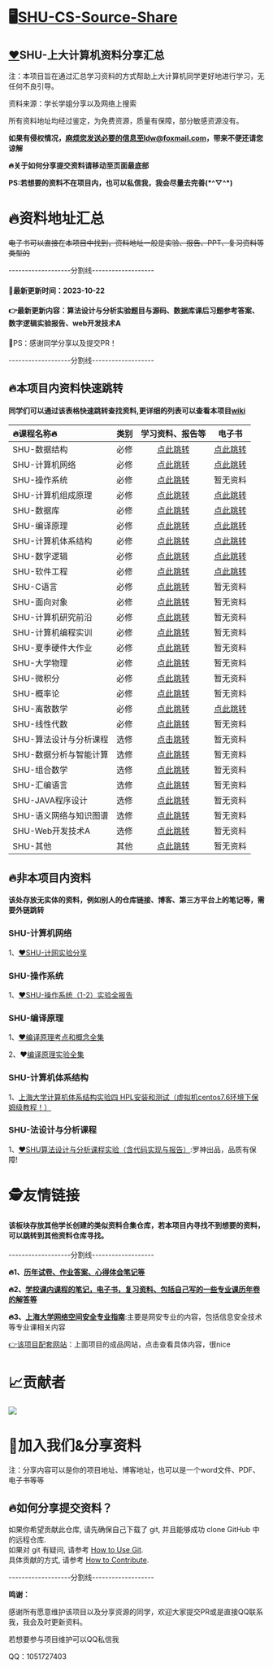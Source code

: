 # 🖥️[SHU-CS-Source-Share](https://github.com/1051727403/SHU-CS-Source-Share)

## [❤️](https://github.com/makeplane/plane#️-community)SHU-上大计算机资料分享汇总

注：本项目旨在通过汇总学习资料的方式帮助上大计算机同学更好地进行学习，无任何不良引导。

资料来源：学长学姐分享以及网络上搜索

所有资料地址均经过鉴定，为免费资源，质量有保障，部分敏感资源没有。

**如果有侵权情况，麻烦您发送必要的信息至ldw@foxmail.com，带来不便还请您谅解**

**🔥关于如何分享提交资料请移动至页面最底部**

**PS:若想要的资料不在项目内，也可以私信我，我会尽量去完善(\*\^▽\^\*)**

# 🔥资料地址汇总

~~电子书可以直接在本项目中找到，资料地址一般是实验、报告、PPT、复习资料等类型的~~

-------------------分割线-------------------

#### 🎉最新更新时间：2023-10-22

#### 👉最新更新内容：算法设计与分析实验题目与源码、数据库课后习题参考答案、数字逻辑实验报告、web开发技术A

🤗PS：感谢同学分享以及提交PR！

-------------------分割线-------------------

## 🔥本项目内资料快速跳转

#### 同学们可以通过该表格快速跳转查找资料,更详细的列表可以查看本项目[wiki](https://github.com/1051727403/SHU-CS-Source-Share/wiki)

| 🔥课程名称🔥             | 类别 |                       学习资料、报告等                       |                            电子书                            |
| :--------------------- | ---- | :----------------------------------------------------------: | :----------------------------------------------------------: |
| SHU-数据结构           | 必修 | [点此跳转](https://github.com/1051727403/SHU-CS-Source-Share/tree/main/%E5%AD%A6%E4%B9%A0%E8%B5%84%E6%96%99%EF%BC%88%E9%9D%9E%E7%94%B5%E5%AD%90%E4%B9%A6%EF%BC%89/%E6%95%B0%E6%8D%AE%E7%BB%93%E6%9E%84) | [点此跳转](https://github.com/1051727403/SHU-CS-Source-Share/tree/main/%E7%94%B5%E5%AD%90%E4%B9%A6/%E6%95%B0%E6%8D%AE%E7%BB%93%E6%9E%84) |
| SHU-计算机网络         | 必修 | [点此跳转](https://github.com/1051727403/SHU-CS-Source-Share/tree/main/%E5%AD%A6%E4%B9%A0%E8%B5%84%E6%96%99%EF%BC%88%E9%9D%9E%E7%94%B5%E5%AD%90%E4%B9%A6%EF%BC%89/%E8%AE%A1%E7%AE%97%E6%9C%BA%E7%BD%91%E7%BB%9C) | [点此跳转](https://github.com/1051727403/SHU-CS-Source-Share/tree/main/%E7%94%B5%E5%AD%90%E4%B9%A6/%E8%AE%A1%E7%AE%97%E6%9C%BA%E7%BD%91%E7%BB%9C) |
| SHU-操作系统           | 必修 | [点此跳转](https://github.com/1051727403/SHU-CS-Source-Share/tree/main/%E5%AD%A6%E4%B9%A0%E8%B5%84%E6%96%99%EF%BC%88%E9%9D%9E%E7%94%B5%E5%AD%90%E4%B9%A6%EF%BC%89/%E6%93%8D%E4%BD%9C%E7%B3%BB%E7%BB%9F) |                           暂无资料                           |
| SHU-计算机组成原理     | 必修 | [点此跳转](https://github.com/1051727403/SHU-CS-Source-Share/tree/main/%E5%AD%A6%E4%B9%A0%E8%B5%84%E6%96%99%EF%BC%88%E9%9D%9E%E7%94%B5%E5%AD%90%E4%B9%A6%EF%BC%89/%E8%AE%A1%E7%AE%97%E6%9C%BA%E7%BB%84%E6%88%90%E5%8E%9F%E7%90%86) | [点此跳转](https://github.com/1051727403/SHU-CS-Source-Share/tree/main/%E7%94%B5%E5%AD%90%E4%B9%A6/%E8%AE%A1%E7%AE%97%E6%9C%BA%E7%BB%84%E6%88%90%E5%8E%9F%E7%90%86) |
| SHU-数据库             | 必修 | [点此跳转](https://github.com/1051727403/SHU-CS-Source-Share/tree/main/%E5%AD%A6%E4%B9%A0%E8%B5%84%E6%96%99%EF%BC%88%E9%9D%9E%E7%94%B5%E5%AD%90%E4%B9%A6%EF%BC%89/%E6%95%B0%E6%8D%AE%E5%BA%93) | [点此跳转](https://github.com/1051727403/SHU-CS-Source-Share/tree/main/%E7%94%B5%E5%AD%90%E4%B9%A6/%E6%95%B0%E6%8D%AE%E5%BA%93) |
| SHU-编译原理           | 必修 | [点此跳转](https://github.com/1051727403/SHU-CS-Source-Share/tree/main/%E5%AD%A6%E4%B9%A0%E8%B5%84%E6%96%99%EF%BC%88%E9%9D%9E%E7%94%B5%E5%AD%90%E4%B9%A6%EF%BC%89/%E7%BC%96%E8%AF%91%E5%8E%9F%E7%90%86) | [点此跳转](https://github.com/1051727403/SHU-CS-Source-Share/tree/main/%E7%94%B5%E5%AD%90%E4%B9%A6/%E7%BC%96%E8%AF%91%E5%8E%9F%E7%90%86) |
| SHU-计算机体系结构     | 必修 | [点此跳转](https://github.com/1051727403/SHU-CS-Source-Share/tree/main/%E5%AD%A6%E4%B9%A0%E8%B5%84%E6%96%99%EF%BC%88%E9%9D%9E%E7%94%B5%E5%AD%90%E4%B9%A6%EF%BC%89/%E8%AE%A1%E7%AE%97%E6%9C%BA%E4%BD%93%E7%B3%BB%E7%BB%93%E6%9E%84) | [点此跳转](https://github.com/1051727403/SHU-CS-Source-Share/tree/main/%E7%94%B5%E5%AD%90%E4%B9%A6/%E8%AE%A1%E7%AE%97%E6%9C%BA%E4%BD%93%E7%B3%BB%E7%BB%93%E6%9E%84) |
| SHU-数字逻辑           | 必修 | [点此跳转](https://github.com/1051727403/SHU-CS-Source-Share/tree/main/%E5%AD%A6%E4%B9%A0%E8%B5%84%E6%96%99%EF%BC%88%E9%9D%9E%E7%94%B5%E5%AD%90%E4%B9%A6%EF%BC%89/%E6%95%B0%E5%AD%97%E9%80%BB%E8%BE%91) | [点此跳转](https://github.com/1051727403/SHU-CS-Source-Share/tree/main/%E7%94%B5%E5%AD%90%E4%B9%A6/%E6%95%B0%E5%AD%97%E9%80%BB%E8%BE%91) |
| SHU-软件工程           | 必修 | [点此跳转](https://github.com/1051727403/SHU-CS-Source-Share/tree/main/%E5%AD%A6%E4%B9%A0%E8%B5%84%E6%96%99%EF%BC%88%E9%9D%9E%E7%94%B5%E5%AD%90%E4%B9%A6%EF%BC%89/%E8%BD%AF%E4%BB%B6%E5%B7%A5%E7%A8%8B) | [点此跳转](https://github.com/1051727403/SHU-CS-Source-Share/tree/main/%E7%94%B5%E5%AD%90%E4%B9%A6/%E8%BD%AF%E4%BB%B6%E5%B7%A5%E7%A8%8B) |
| SHU-C语言              | 必修 | [点此跳转](https://github.com/1051727403/SHU-CS-Source-Share/tree/main/%E5%AD%A6%E4%B9%A0%E8%B5%84%E6%96%99%EF%BC%88%E9%9D%9E%E7%94%B5%E5%AD%90%E4%B9%A6%EF%BC%89/C%E8%AF%AD%E8%A8%80) |                           暂无资料                           |
| SHU-面向对象           | 必修 | [点此跳转](https://github.com/1051727403/SHU-CS-Source-Share/tree/main/%E5%AD%A6%E4%B9%A0%E8%B5%84%E6%96%99%EF%BC%88%E9%9D%9E%E7%94%B5%E5%AD%90%E4%B9%A6%EF%BC%89/%E9%9D%A2%E5%90%91%E5%AF%B9%E8%B1%A1) |                           暂无资料                           |
| SHU-计算机研究前沿     | 必修 | [点此跳转](https://github.com/1051727403/SHU-CS-Source-Share/tree/main/%E5%AD%A6%E4%B9%A0%E8%B5%84%E6%96%99%EF%BC%88%E9%9D%9E%E7%94%B5%E5%AD%90%E4%B9%A6%EF%BC%89/%E8%AE%A1%E7%AE%97%E6%9C%BA%E7%A0%94%E7%A9%B6%E5%89%8D%E6%B2%BF) |                           暂无资料                           |
| SHU-计算机编程实训     | 必修 | [点此跳转](https://github.com/1051727403/SHU-CS-Source-Share/tree/main/%E5%AD%A6%E4%B9%A0%E8%B5%84%E6%96%99%EF%BC%88%E9%9D%9E%E7%94%B5%E5%AD%90%E4%B9%A6%EF%BC%89/%E8%AE%A1%E7%AE%97%E6%9C%BA%E7%BC%96%E7%A8%8B%E5%AE%9E%E8%AE%AD) |                           暂无资料                           |
| SHU-夏季硬件大作业     | 必修 | [点此跳转](https://github.com/1051727403/SHU-CS-Source-Share/tree/main/%E5%AD%A6%E4%B9%A0%E8%B5%84%E6%96%99%EF%BC%88%E9%9D%9E%E7%94%B5%E5%AD%90%E4%B9%A6%EF%BC%89/SummerProject) |                           暂无资料                           |
| SHU-大学物理           | 必修 | [点此跳转](https://github.com/1051727403/SHU-CS-Source-Share/tree/main/%E5%AD%A6%E4%B9%A0%E8%B5%84%E6%96%99%EF%BC%88%E9%9D%9E%E7%94%B5%E5%AD%90%E4%B9%A6%EF%BC%89/%E5%A4%A7%E5%AD%A6%E7%89%A9%E7%90%86) |                           暂无资料                           |
| SHU-微积分             | 必修 | [点此跳转](https://github.com/1051727403/SHU-CS-Source-Share/tree/main/%E5%AD%A6%E4%B9%A0%E8%B5%84%E6%96%99%EF%BC%88%E9%9D%9E%E7%94%B5%E5%AD%90%E4%B9%A6%EF%BC%89/%E5%BE%AE%E7%A7%AF%E5%88%86) |                           暂无资料                           |
| SHU-概率论             | 必修 | [点此跳转](https://github.com/1051727403/SHU-CS-Source-Share/tree/main/%E5%AD%A6%E4%B9%A0%E8%B5%84%E6%96%99%EF%BC%88%E9%9D%9E%E7%94%B5%E5%AD%90%E4%B9%A6%EF%BC%89/%E6%A6%82%E7%8E%87%E8%AE%BA) |                           暂无资料                           |
| SHU-离散数学           | 必修 | [点此跳转](https://github.com/1051727403/SHU-CS-Source-Share/tree/main/%E5%AD%A6%E4%B9%A0%E8%B5%84%E6%96%99%EF%BC%88%E9%9D%9E%E7%94%B5%E5%AD%90%E4%B9%A6%EF%BC%89/%E7%A6%BB%E6%95%A3%E6%95%B0%E5%AD%A6) | [点此跳转](https://github.com/1051727403/SHU-CS-Source-Share/tree/main/%E7%94%B5%E5%AD%90%E4%B9%A6/%E7%A6%BB%E6%95%A3%E6%95%B0%E5%AD%A6) |
| SHU-线性代数           | 必修 | [点此跳转](https://github.com/1051727403/SHU-CS-Source-Share/tree/main/%E5%AD%A6%E4%B9%A0%E8%B5%84%E6%96%99%EF%BC%88%E9%9D%9E%E7%94%B5%E5%AD%90%E4%B9%A6%EF%BC%89/%E7%BA%BF%E6%80%A7%E4%BB%A3%E6%95%B0) |                           暂无资料                           |
| SHU-算法设计与分析课程 | 选修 | [点击跳转](https://github.com/1051727403/SHU-CS-Source-Share/tree/main/%E5%AD%A6%E4%B9%A0%E8%B5%84%E6%96%99%EF%BC%88%E9%9D%9E%E7%94%B5%E5%AD%90%E4%B9%A6%EF%BC%89/%E7%AE%97%E6%B3%95%E8%AE%BE%E8%AE%A1%E4%B8%8E%E5%88%86%E6%9E%90%E8%AF%BE%E7%A8%8B) |                           暂无资料                           |
| SHU-数据分析与智能计算 | 选修 | [点此跳转](https://github.com/1051727403/SHU-CS-Source-Share/tree/main/%E5%AD%A6%E4%B9%A0%E8%B5%84%E6%96%99%EF%BC%88%E9%9D%9E%E7%94%B5%E5%AD%90%E4%B9%A6%EF%BC%89/%E6%95%B0%E6%8D%AE%E5%88%86%E6%9E%90%E4%B8%8E%E6%99%BA%E8%83%BD%E8%AE%A1%E7%AE%97) |                           暂无资料                           |
| SHU-组合数学           | 选修 | [点此跳转](https://github.com/1051727403/SHU-CS-Source-Share/tree/main/%E5%AD%A6%E4%B9%A0%E8%B5%84%E6%96%99%EF%BC%88%E9%9D%9E%E7%94%B5%E5%AD%90%E4%B9%A6%EF%BC%89/%E7%BB%84%E5%90%88%E6%95%B0%E5%AD%A6) |                           暂无资料                           |
| SHU-汇编语言           | 选修 | [点此跳转](https://github.com/1051727403/SHU-CS-Source-Share/tree/main/%E5%AD%A6%E4%B9%A0%E8%B5%84%E6%96%99%EF%BC%88%E9%9D%9E%E7%94%B5%E5%AD%90%E4%B9%A6%EF%BC%89/%E6%B1%87%E7%BC%96%E8%AF%AD%E8%A8%80) |                           暂无资料                           |
| SHU-JAVA程序设计       | 选修 | [点此跳转](https://github.com/1051727403/SHU-CS-Source-Share/tree/main/%E5%AD%A6%E4%B9%A0%E8%B5%84%E6%96%99%EF%BC%88%E9%9D%9E%E7%94%B5%E5%AD%90%E4%B9%A6%EF%BC%89/JAVA%E7%A8%8B%E5%BA%8F%E8%AE%BE%E8%AE%A1) |                           暂无资料                           |
| SHU-语义网络与知识图谱 | 选修 | [点此跳转](https://github.com/1051727403/SHU-CS-Source-Share/tree/main/%E5%AD%A6%E4%B9%A0%E8%B5%84%E6%96%99%EF%BC%88%E9%9D%9E%E7%94%B5%E5%AD%90%E4%B9%A6%EF%BC%89/%E8%AF%AD%E4%B9%89%E7%BD%91%E7%BB%9C%E4%B8%8E%E7%9F%A5%E8%AF%86%E5%9B%BE%E8%B0%B1) |                           暂无资料                           |
| SHU-Web开发技术A       | 选修 |                         [点此跳转]()                         |                           暂无资料                           |
| SHU-其他               | 其他 | [点此跳转](https://github.com/1051727403/SHU-CS-Source-Share/tree/main/%E5%AD%A6%E4%B9%A0%E8%B5%84%E6%96%99%EF%BC%88%E9%9D%9E%E7%94%B5%E5%AD%90%E4%B9%A6%EF%BC%89/%E5%85%B6%E4%BB%96) |                           暂无资料                           |

## 🔥非本项目内资料
#### 该处存放无实体的资料，例如别人的仓库链接、博客、第三方平台上的笔记等，需要外链跳转

### SHU-计算机网络
1、[❤️](https://github.com/makeplane/plane#%EF%B8%8F-community)[SHU-计网实验分享](https://github.com/1051727403/SHU-NetWork-report)

### SHU-操作系统
1、[❤️](https://github.com/makeplane/plane#%EF%B8%8F-community)[SHU-操作系统（1-2）实验全报告](https://github.com/1051727403/SHU-OS-Report)

### SHU-编译原理
1、[❤️](https://github.com/makeplane/plane#%EF%B8%8F-community)[编译原理考点和概念全集](https://icy-roadway-527.notion.site/96c5082078494e85994fd6c2e05c1893)

2、❤️[编译原理实验全集](https://github.com/Blbrw/SHU--CompilationPrinciples)

### SHU-计算机体系结构
1、[上海大学计算机体系结构实验四 HPL安装和测试（虚拟机centos7.6环境下保姆级教程！）](https://blog.csdn.net/qq_51413628/article/details/130628390?spm=1001.2014.3001.5501)

### SHU-法设计与分析课程
1、[❤️](https://github.com/makeplane/plane#%EF%B8%8F-community)[SHU算法设计与分析课程实验（含代码实现与报告）](https://github.com/RuoShui66/algorithm):罗神出品，品质有保障!



# 🕵️友情链接

#### 该板块存放其他学长创建的类似资料合集仓库，若本项目内寻找不到想要的资料，可以跳转到其他资料仓库寻找。

-------------------分割线-------------------

**🔥1、[历年试卷、作业答案、心得体会笔记等](https://github.com/shuosc/libshu)**

 

**🔥2、[学校课内课程的笔记，电子书，复习资料、包括自己写的一些专业课历年卷的解答等](https://github.com/Amadeus-1048/Course-Review)**

  

**🔥3、[上海大学网络空间安全专业指南](https://github.com/shu-cake1salie/SHU-Cyberspace-Security-101)**:主要是网安专业的内容，包括信息安全技术等专业课相关内容

[👉该项目配套网站](https://shu-cake1salie.github.io/SHU-Cyberspace-Security-101)：上面项目的成品网站，点击查看具体内容，很nice

# 📈贡献者

<a href="https://github.com/1051727403/SHU-CS-Source-Share/graphs/contributors">
  <img src="https://contrib.rocks/image?repo=eryajf/learn-github" />
</a>





# 🔔加入我们&分享资料

​	注：分享内容可以是你的项目地址、博客地址，也可以是一个word文件、PDF、电子书等等

## 🔥如何分享提交资料？

如果你希望贡献此仓库, 请先确保自己下载了 git, 并且能够成功 clone GitHub 中的远程仓库.  
如果对 git 有疑问, 请参考 [How to Use Git](https://github.com/1051727403/SHU-CS-Source-Share/wiki/How-to-Use-Git).  
具体贡献的方式, 请参考 [How to Contribute](https://github.com/1051727403/SHU-CS-Source-Share/wiki/How-to-Contribute).

-------------------分割线-------------------

**鸣谢：**

感谢所有愿意维护该项目以及分享资源的同学，欢迎大家提交PR或是直接QQ联系我，我会及时更新资料。

若想要参与项目维护可以QQ私信我

QQ：1051727403